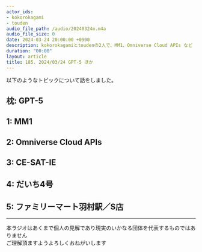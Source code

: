 ```yaml
---
actor_ids:
- kokorokagami
- touden
audio_file_path: /audio/20240324m.m4a
audio_file_size: 0
date: 2024-03-24 20:00:00 +0900
description: kokorokagamiとtoudenの2人で、MM1、Omniverse Cloud APIs など について話しました。
duration: "00:00"
layout: article
title: 185. 2024/03/24 GPT-5 ほか
---
```


以下のようなトピックについて話をしました。

## 枕: GPT-5
## 1: MM1
## 2: Omniverse Cloud APIs
## 3: CE-SAT-IE
## 4: だいち4号
## 5: ファミリーマート羽村駅／S店

___

本ラジオはあくまで個人の見解であり現実のいかなる団体を代表するものではありません  
ご理解頂ますようよろしくおねがいします  
